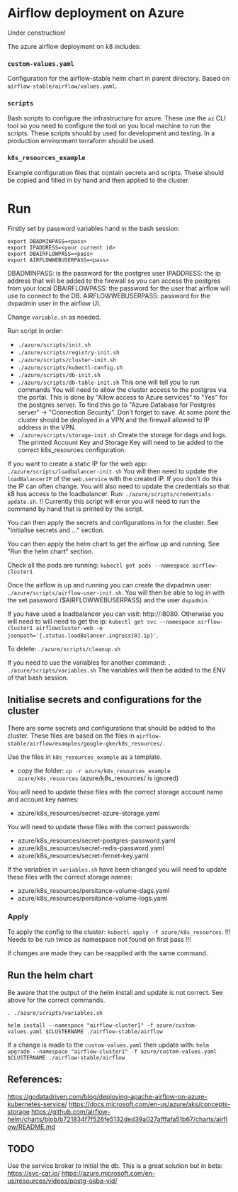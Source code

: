 # Airflow deployment on Azure

Under construction!

The azure airflow deployment on k8 includes:

### `custom-values.yaml`
Configuration for the airflow-stable helm chart in parent directory. Based on `airflow-stable/airflow/values.yaml`.

### `scripts`
Bash scripts to configure the infrastructure for azure. These use the `az` CLI tool so you need to configure the tool on you local machine to run the scripts.
These scripts should by used for development and testing. In a production environment terraform should be used.

### `k8s_resources_example`
Example configuration files that contain secrets and scripts. These should be copied and filled in by hand and then applied to the cluster.

# Run

Firstly set by password variables hand in the bash session:
```
export DBADMINPASS=<pass>
export IPADDRESS=<your current id>
export DBAIRFLOWPASS=<pass>
export AIRFLOWWEBUSERPASS=<pass>
```
DBADMINPASS: is the password for the postgres user
IPADDRESS: the ip address that will be added to the firewall so you can access the postgres from your local
DBAIRFLOWPASS: the password for the user that airflow will use to connect to the DB.
AIRFLOWWEBUSERPASS: password for the dvpadmin user in the airflow UI.

Change `variable.sh` as needed.

Run script in order:
- `./azure/scripts/init.sh`
- `./azure/scripts/registry-init.sh`
- `./azure/scripts/cluster-init.sh`
- `./azure/scripts/kubectl-config.sh`
- `./azure/scripts/db-init.sh`
- `./azure/scripts/db-table-init.sh` This one will tell you to run commands
You will need to allow the cluster access to the postgres via the portal.
This is done by "Allow access to Azure services" to "Yes" for the postgres server. To find this go to "Azure Database for Postgres server" -> "Connection Security". Don't forget to save. At some point the cluster should be deployed in a VPN and the firewall allowed to IP address in the VPN.
- `./azure/scripts/storage-init.sh` Create the storage for dags and logs. The printed Account Key and Storage Key will need to be added to the correct k8s_resources configuration.

If you want to create a static IP for the web app:
`./azure/scripts/loadbalancer-init.sh`
You will then need to update the `loadBalancerIP` of the `web.service` with the created IP. If you don't do this the IP can often change.
You will also need to update the credentials so that k8 has access to the loadbalancer. Run: `./azure/scripts/credentials-update.sh`. !! Currently this script will error you will need to run the command by hand that is printed by the script.

You can then apply the secrets and configurations in for the cluster. See "Initialise secrets and ..." section.

You can then apply the helm chart to get the airflow up and running. See "Run the helm chart" section.

Check all the pods are running: `kubectl get pods --namespace airflow-cluster1`

Once the airflow is up and running you can create the dvpadmin user: `./azure/scripts/airflow-user-init.sh`.
You will then be able to log in with the set password ($AIRFLOWWEBUSERPASS) and the user `dvpadmin`.

If you have used a loadbalancer you can visit: http://<LOADBALANCER IP>:8080.
Otherwise you will need to will need to get the ip: `kubectl get svc --namespace airflow-cluster1 airflowcluster-web -o jsonpath='{.status.loadBalancer.ingress[0].ip}'`.

To delete: `./azure/scripts/cleanup.sh`

If you need to use the variables for another command:
`. ./azure/scripts/variables.sh`
The variables will then be added to the ENV of that bash session.


## Initialise secrets and configurations for the cluster
There are some secrets and configurations that should be added to the cluster.
These files are based on the files in `airflow-stable/airflow/examples/google-gke/k8s_resources/`.

Use the files in `k8s_resources_example` as a template.
- copy the folder: `cp -r azure/k8s_resources_example azure/k8s_resources` (azure/k8s_resources/ is ignored)

You will need to update these files with the correct storage account name and account key names:
- azure/k8s_resources/secret-azure-storage.yaml

You will need to update these files with the correct passwords:
- azure/k8s_resources/secret-postgres-password.yaml
- azure/k8s_resources/secret-redis-password.yaml
- azure/k8s_resources/secret-fernet-key.yaml

If the variables in `variables.sh` have been changed you will need to update these files with the correct storage names:
- azure/k8s_resources/persitance-volume-dags.yaml
- azure/k8s_resources/persitance-volume-logs.yaml

### Apply
To apply the config to the cluster: `kubectl apply -f azure/k8s_resources`. !!! Needs to be run twice as namespace not found on first pass !!!

If changes are made they can be reapplied with the same command.

## Run the helm chart
Be aware that the output of the helm install and update is not correct. See above for the correct commands.
```
. ./azure/scripts/variables.sh

helm install --namespace "airflow-cluster1" -f azure/custom-values.yaml $CLUSTERNAME ./airflow-stable/airflow
```

If a change is made to the `custom-values.yaml` then update with:
`helm upgrade --namespace "airflow-cluster1" -f azure/custom-values.yaml $CLUSTERNAME ./airflow-stable/airflow`

## References:
https://godatadriven.com/blog/deploying-apache-airflow-on-azure-kubernetes-service/
https://docs.microsoft.com/en-us/azure/aks/concepts-storage
https://github.com/airflow-helm/charts/blob/b721834f7f526fe5132ded39a027afffafa51b67/charts/airflow/README.md

## TODO
Use the service broker to initial the db. This is a great solution but in beta:
https://svc-cat.io/
https://azure.microsoft.com/en-us/resources/videos/postg-osba-vid/

